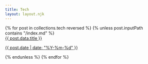 ```yaml
---
title: Tech
layout: layout.njk
---
```

<div class="post-list">
    {% for post in collections.tech reversed %}
    {% unless post.inputPath contains "/index.md" %}
        <a href="{{ post.url }}" class="post-card-link">
        <div class="post-card">
            <div class="post-title">{{ post.data.title }}</div>
            <p class="post-date">{{ post.date | date: "%Y-%m-%d" }}</p>
        </div>
        </a>
    {% endunless %}
    {% endfor %}
</div>